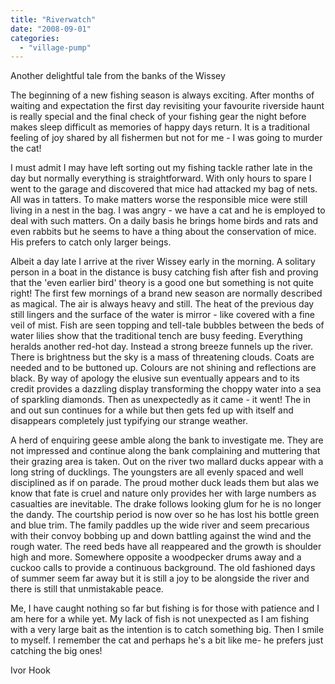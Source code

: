 ```yaml
---
title: "Riverwatch"
date: "2008-09-01"
categories: 
  - "village-pump"
---
```


Another delightful tale from the banks of the Wissey

The beginning of a new fishing season is always exciting. After months of waiting and expectation the first day revisiting your favourite riverside haunt is really special and the final check of your fishing gear the night before makes sleep difficult as memories of happy days return. It is a traditional feeling of joy shared by all fishermen but not for me - I was going to murder the cat!

I must admit I may have left sorting out my fishing tackle rather late in the day but normally everything is straightforward. With only hours to spare I went to the garage and discovered that mice had attacked my bag of nets. All was in tatters. To make matters worse the responsible mice were still living in a nest in the bag. I was angry - we have a cat and he is employed to deal with such matters. On a daily basis he brings home birds and rats and even rabbits but he seems to have a thing about the conservation of mice. His prefers to catch only larger beings.

Albeit a day late I arrive at the river Wissey early in the morning. A solitary person in a boat in the distance is busy catching fish after fish and proving that the 'even earlier bird' theory is a good one but something is not quite right! The first few mornings of a brand new season are normally described as magical. The air is always heavy and still. The heat of the previous day still lingers and the surface of the water is mirror - like covered with a fine veil of mist. Fish are seen topping and tell-tale bubbles between the beds of water lilies show that the traditional tench are busy feeding. Everything heralds another red-hot day. Instead a strong breeze funnels up the river. There is brightness but the sky is a mass of threatening clouds. Coats are needed and to be buttoned up. Colours are not shining and reflections are black. By way of apology the elusive sun eventually appears and to its credit provides a dazzling display transforming the choppy water into a sea of sparkling diamonds. Then as unexpectedly as it came - it went! The in and out sun continues for a while but then gets fed up with itself and disappears completely just typifying our strange weather.

A herd of enquiring geese amble along the bank to investigate me. They are not impressed and continue along the bank complaining and muttering that their grazing area is taken. Out on the river two mallard ducks appear with a long string of ducklings. The youngsters are all evenly spaced and well disciplined as if on parade. The proud mother duck leads them but alas we know that fate is cruel and nature only provides her with large numbers as casualties are inevitable. The drake follows looking glum for he is no longer the dandy. The courtship period is now over so he has lost his bottle green and blue trim. The family paddles up the wide river and seem precarious with their convoy bobbing up and down battling against the wind and the rough water. The reed beds have all reappeared and the growth is shoulder high and more. Somewhere opposite a woodpecker drums away and a cuckoo calls to provide a continuous background. The old fashioned days of summer seem far away but it is still a joy to be alongside the river and there is still that unmistakable peace.

Me, I have caught nothing so far but fishing is for those with patience and I am here for a while yet. My lack of fish is not unexpected as I am fishing with a very large bait as the intention is to catch something big. Then I smile to myself. I remember the cat and perhaps he's a bit like me- he prefers just catching the big ones!

Ivor Hook
